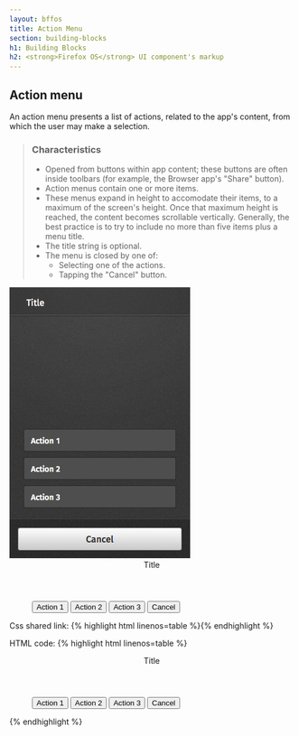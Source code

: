 ```yaml
---
layout: bffos
title: Action Menu
section: building-blocks
h1: Building Blocks
h2: <strong>Firefox OS</strong> UI component's markup
---
```


## Action menu

An action menu presents a list of actions, related to the app's content, from which the user may make a selection.

> ### Characteristics
> * Opened from buttons within app content; these buttons are often inside toolbars (for example, the Browser app's "Share" button).
> * Action menus contain one or more items.
> * These menus expand in height to accomodate their items, to a maximum of the screen's height. Once that maximum height is reached, the content becomes scrollable vertically. Generally, the best practice is to try to include no more than five items plus a menu title.
> * The title string is optional.
> * The menu is closed by one of:
>   * Selecting one of the actions.
>   * Tapping the "Cancel" button.

<div>
  <section class="example">
    <img src="../images/BB/action_menu.jpg" alt="Action menu (Image replacing code)"/>
    <article class="full frame">
      <form role="dialog" onsubmit="return false;" data-type="action">
        <header>Title</header>
        <menu>
          <button>Action 1</button>
          <button>Action 2</button>
          <button>Action 3</button>
          <button>Cancel</button>
        </menu>
      </form>
    </article>
  </section>

  <label>Css shared link:</label>
  {% highlight html linenos=table %}<link rel="stylesheet" type="text/css" href="shared/style/action_menu.css">{% endhighlight %}

  <label>HTML code:</label>
  {% highlight html linenos=table %}<form role="dialog" onsubmit="return false;" data-type="action">
  <header>Title</header>
  <menu>
    <button>Action 1</button>
    <button>Action 2</button>
    <button>Action 3</button>
    <button>Cancel</button>
  </menu>
</form>{% endhighlight %}
</div>